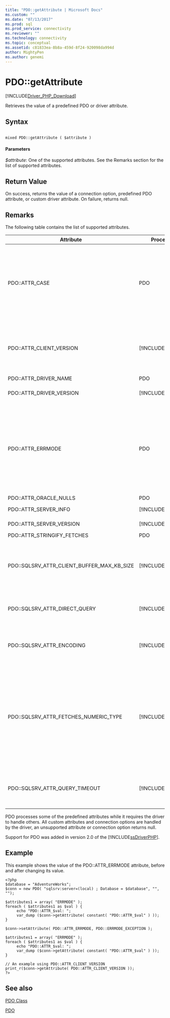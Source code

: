 ```yaml
---
title: "PDO::getAttribute | Microsoft Docs"
ms.custom: ""
ms.date: "07/13/2017"
ms.prod: sql
ms.prod_service: connectivity
ms.reviewer: ""
ms.technology: connectivity
ms.topic: conceptual
ms.assetid: c81833ea-8b8a-459d-8f24-920098da994d
author: MightyPen
ms.author: genemi
---
```

# PDO::getAttribute
[!INCLUDE[Driver_PHP_Download](../../includes/driver_php_download.md)]

Retrieves the value of a predefined PDO or driver attribute.  
  
## Syntax  
  
```  
  
mixed PDO::getAttribute ( $attribute )  
```  
  
#### Parameters  
*$attribute*: One of the supported attributes. See the Remarks section for the list of supported attributes.  
  
## Return Value  
On success, returns the value of a connection option, predefined PDO attribute, or custom driver attribute. On failure, returns null.  
  
## Remarks  
The following table contains the list of supported attributes.  
  
|Attribute|Processed by|Supported Values|Description|  
|-------------|----------------|--------------------|---------------|  
|PDO::ATTR_CASE|PDO|PDO::CASE_LOWER<br /><br />PDO::CASE_NATURAL<br /><br />PDO::CASE_UPPER|Specifies whether the column names should be in a specific case. PDO::CASE_LOWER forces lower case column names, PDO::CASE_NATURAL leaves the column name as returned by the database, and PDO::CASE_UPPER forces column names to upper case.<br /><br />The default is PDO::CASE_NATURAL.<br /><br />This attribute can also be set using PDO::setAttribute.|  
|PDO::ATTR_CLIENT_VERSION|[!INCLUDE[ssDriverPHP](../../includes/ssdriverphp_md.md)]|Array of strings|Describes the versions of the driver and related libraries. Returns an array with the following elements: ODBC version (*MajorVer*.*MinorVer*), [!INCLUDE[ssNoVersion](../../includes/ssnoversion-md.md)] Native Client DLL name and version, [!INCLUDE[ssDriverPHP](../../includes/ssdriverphp_md.md)] version (*MajorVer*.*MinorVer*.*BuildNumber*.*Revision*)|  
|PDO::ATTR_DRIVER_NAME|PDO|String|Always returns "sqlsrv".|  
|PDO::ATTR_DRIVER_VERSION|[!INCLUDE[ssDriverPHP](../../includes/ssdriverphp_md.md)]|String|Indicates the [!INCLUDE[ssDriverPHP](../../includes/ssdriverphp_md.md)] version (*MajorVer*.*MinorVer*.*BuildNumber*.*Revision*)|  
|PDO::ATTR_ERRMODE|PDO|PDO::ERRMODE_SILENT<br /><br />PDO::ERRMODE_WARNING<br /><br />PDO::ERRMODE_EXCEPTION|Specifies how failures should be handled by the driver.<br /><br />PDO::ERRMODE_SILENT (the default) sets the error codes and information.<br /><br />PDO::ERRMODE_WARNING raises an E_WARNING.<br /><br />PDO::ERRMODE_EXCEPTION raises an exception.<br /><br />This attribute can also be set using PDO::setAttribute.|  
|PDO::ATTR_ORACLE_NULLS|PDO|See the PDO documentation.|See the PDO documentation.|  
|PDO::ATTR_SERVER_INFO|[!INCLUDE[ssDriverPHP](../../includes/ssdriverphp_md.md)]|Array of 3 elements|Returns the current database, SQL Server version, and SQL Server instance.|  
|PDO::ATTR_SERVER_VERSION|[!INCLUDE[ssDriverPHP](../../includes/ssdriverphp_md.md)]|String|Indicates the SQL Server version (*Major*.*Minor*.*BuildNumber*)|  
|PDO::ATTR_STRINGIFY_FETCHES|PDO|See PDO documentation|See the PDO documentation.|  
|PDO::SQLSRV_ATTR_CLIENT_BUFFER_MAX_KB_SIZE|[!INCLUDE[ssDriverPHP](../../includes/ssdriverphp_md.md)]|1 to the PHP memory limit.|Configures the size of the buffer that holds the result set for a client-side cursor.<br /><br />The default is 10,240 KB (10 MB).<br /><br />For more information about client-side cursors, see [Cursor Types &#40;SQLSRV Driver&#41;](../../connect/php/cursor-types-sqlsrv-driver.md).|  
|PDO::SQLSRV_ATTR_DIRECT_QUERY|[!INCLUDE[ssDriverPHP](../../includes/ssdriverphp_md.md)]|true<br /><br />false|Specifies direct or prepared query execution. For more information, see [Direct Statement Execution and Prepared Statement Execution in the PDO_SQLSRV Driver](../../connect/php/direct-statement-execution-prepared-statement-execution-pdo-sqlsrv-driver.md).|  
|PDO::SQLSRV_ATTR_ENCODING|[!INCLUDE[ssDriverPHP](../../includes/ssdriverphp_md.md)]|PDO::SQLSRV_ENCODING_UTF8<br /><br />PDO::SQLSRV_ENCODING_SYSTEM|Specifies the character set encoding used by the driver to communicate with the server.<br /><br />The default is PDO::SQLSRV_ENCODING_UTF8.|  
|PDO::SQLSRV_ATTR_FETCHES_NUMERIC_TYPE|[!INCLUDE[ssDriverPHP](../../includes/ssdriverphp_md.md)]|true or false|Handles numeric fetches from columns with numeric SQL types (bit, integer, smallint, tinyint, float, or real).<br /><br />When connection option flag ATTR_STRINGIFY_FETCHES is on, even when SQLSRV_ATTR_FETCHES_NUMERIC_TYPE is on, the return value is a string.<br /><br />When the returned PDO type in bind column is PDO_PARAM_INT, the return value from an integer column is an int even if SQLSRV_ATTR_FETCHES_NUMERIC_TYPE is off.|  
|PDO::SQLSRV_ATTR_QUERY_TIMEOUT|[!INCLUDE[ssDriverPHP](../../includes/ssdriverphp_md.md)]|integer|Sets the query timeout in seconds.<br /><br />The default is 0, which means the driver will wait indefinitely for results.<br /><br />Negative numbers are not allowed.|  

  
PDO processes some of the predefined attributes while it requires the driver to handle others. All custom attributes and connection options are handled by the driver, an unsupported attribute or connection option returns null.  
  
Support for PDO was added in version 2.0 of the [!INCLUDE[ssDriverPHP](../../includes/ssdriverphp_md.md)].  
  
## Example  
This example shows the value of the PDO::ATTR_ERRMODE attribute, before and after changing its value.  
  
```  
<?php  
$database = "AdventureWorks";  
$conn = new PDO( "sqlsrv:server=(local) ; Database = $database", "", "");  
  
$attributes1 = array( "ERRMODE" );  
foreach ( $attributes1 as $val ) {  
     echo "PDO::ATTR_$val: ";  
     var_dump ($conn->getAttribute( constant( "PDO::ATTR_$val" ) ));  
}  
  
$conn->setAttribute( PDO::ATTR_ERRMODE, PDO::ERRMODE_EXCEPTION );  
  
$attributes1 = array( "ERRMODE" );  
foreach ( $attributes1 as $val ) {  
     echo "PDO::ATTR_$val: ";  
     var_dump ($conn->getAttribute( constant( "PDO::ATTR_$val" ) ));  
}  
  
// An example using PDO::ATTR_CLIENT_VERSION  
print_r($conn->getAttribute( PDO::ATTR_CLIENT_VERSION ));  
?>  
```  
  
## See also  
[PDO Class](../../connect/php/pdo-class.md)

[PDO](https://php.net/manual/book.pdo.php)  
  
